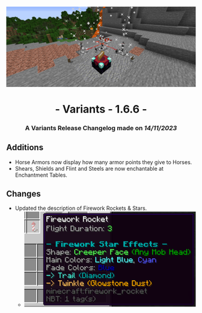 ![Additions and Changes from 1.6.6](ChangelogPhoto.png)

# <center>- Variants - 1.6.6 -</center>
### <center>A Variants Release Changelog made on *14/11/2023*</center>

## Additions
- Horse Armors now display how many armor points they give to Horses.
- Shears, Shields and Flint and Steels are now enchantable at Enchantment Tables.

## Changes
- Updated the description of Firework Rockets & Stars.
  - ![The updated description of Firework Rockets](NewFireworkDescription.png)